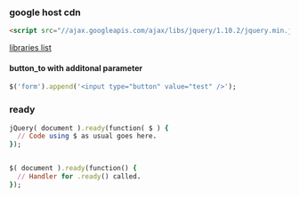 ### google host cdn


```html
<script src="//ajax.googleapis.com/ajax/libs/jquery/1.10.2/jquery.min.js"></script>
```
[libraries list](https://developers.google.com/speed/libraries/devguide#jquery)


#### button_to with additonal parameter

```ruby
$('form').append('<input type="button" value="test" />');
```


### ready



```ruby
jQuery( document ).ready(function( $ ) {
  // Code using $ as usual goes here.
});


$( document ).ready(function() {
  // Handler for .ready() called.
});
```
